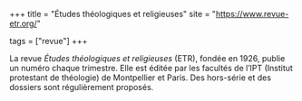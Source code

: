 +++
title = "Études théologiques et religieuses"
site = "https://www.revue-etr.org/"

tags = ["revue"]
+++

La revue *Études théologiques et religieuses* (ETR), fondée en 1926, publie un numéro chaque trimestre. Elle est éditée par les facultés de l’IPT (Institut protestant de théologie) de Montpellier et Paris. Des hors-série et des dossiers sont régulièrement proposés.
